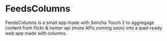 FeedsColumns
============

FeedsColumns is a small app made with Sencha Touch 2 to aggregage content from flickr &amp; twitter api (more APIs coming soon) into a ipad-ready web app made with columns.